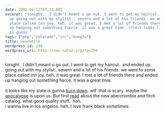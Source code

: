 ```yaml
---
date: 2002-06-12T07:14:00Z
excerpt: "tonight.. I didn't meant o go out. I went to get my haircut.. and ended
  up going out with my stylist.. severn and a lot of his friends. we went to some
  place called inn joy. heh. it was great. I met a lot of friends there and ended
  up hanging out something fierce. it was a great time. \r\nit looks like my state
  is gunna "
tags: ["php","colorado","irc","kungfu"]
title: meanwhile
wordpress_id: 294
wordpress_url: http://new.nata2.org/?p=294
---
```


tonight.. I didn't meant o go out. I went to get my haircut.. and ended up going out with my stylist.. severn and a lot of his friends. we went to some place called inn joy. heh. it was great. I met a lot of friends there and ended up hanging out something fierce. it was a great time. <br/><br/>
it looks like my state is gunna <a href="http://www.cnn.com/2002/US/06/11/colorado.wildfire/index.html">burn down</a>. wtf. that is scary. maybe the <a href="http://ironkungfu.com/wiki/index.php/TheFuture">apocalypse</a> is upon us. But first <a href="http://www.nerve.com/regulars/quickies/abercrombieindex/">read</a> about the new abercrombie and fitch catalog. what good quality stuff.. hah. <br/>i wanna live in los angelos. heh. I love frank black sometimes.
